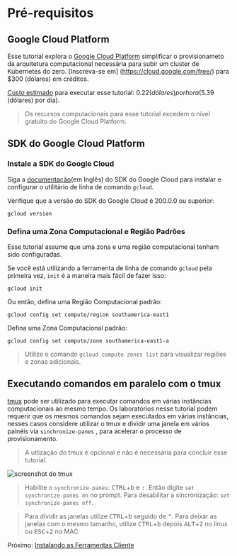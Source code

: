 # Pré-requisitos

## Google Cloud Platform

Esse tutorial explora o [Google Cloud Platform](https://cloud.google.com/) simplificar o provisionameto da arquitetura computacional necessária para subir um cluster de Kubernetes do zero. [Inscreva-se em] (https://cloud.google.com/free/) para $300 (dólares) em créditos.

[Custo estimado](https://cloud.google.com/products/calculator/#id=78df6ced-9c50-48f8-a670-bc5003f2ddaa) para executar esse tutorial: $0.22 (dólares) por hora ($5.39 (dólares) por dia).

> Os recursos computacionais para esse tutorial excedem o nível gratuito do Google Cloud Platform.

## SDK do Google Cloud Platform

### Instale a SDK do Google Cloud

Siga a [documentação](https://cloud.google.com/sdk/)(em Inglês) do SDK do Google Cloud para instalar e configurar o utilitário de linha de comando `gcloud`.

Verifique que a versão do SDK do Google Cloud é 200.0.0 ou superior:

```
gcloud version
```

### Defina uma Zona Computacional e Região Padrões

Esse tutorial assume que uma zona e uma região computacional tenham sido configuradas.

Se você está utilizando a ferramenta de linha de comando `gcloud` pela primeira vez, `init` é a maneira mais fácil de fazer isso:

```
gcloud init
```

Ou então, defina uma Região Computacional padrão:

```
gcloud config set compute/region southamerica-east1
```

Defina uma Zona Computacional padrão:

```
gcloud config set compute/zone southamerica-east1-a
```

> Utilize o comando `gcloud compute zones list` para visualizar regiões e zonas adicionais.

## Executando comandos em paralelo com o tmux

[tmux](https://github.com/tmux/tmux/wiki) pode ser utilizado para executar comandos em várias instâncias computacionais ao mesmo tempo. Os laboratórios nesse tutorial podem requerir que os mesmos comandos sejam executados em várias instâncias, nesses casos considere utilizar o tmux e dividir uma janela em vários painéis via `sinchronize-panes` , para acelerar o processo de provisionamento.

> A utlização do tmux é opcional e não é necessária para concluir esse tutorial.

![screenshot do tmux ](imagens/tmux-screenshot.png)

> Habilite o `synchronize-panes`: <kbd>CTRL</kbd>+<kbd>b</kbd> e <kbd>:</kbd>. Então digite `set synchronize-panes on` no prompt. Para desabilitar a sincronização: `set synchronize-panes off`.

> Para dividir as janelas utilize <kbd>CTRL</kbd>+<kbd>b</kbd> seguido de <kbd>"</kbd>. Para deixar as janelas com o mesmo tamanho, utilize <kbd>CTRL</kbd>+<kbd>b</kbd> depois <kbd>ALT</kbd>+<kbd>2</kbd> no linux ou <kbd>ESC</kbd>+<kbd>2</kbd> no MAC

Próximo: [Instalando as Ferramentas Cliente](02-ferramentas-cliente.md)
